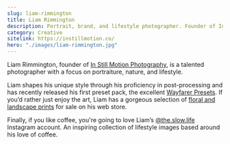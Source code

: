 ```yaml
---
slug: liam-rimmington
title: Liam Rimmington
description: Portrait, brand, and lifestyle photographer. Founder of In Still Motion Photography.
category: Creative
sitelink: https://instillmotion.co/
hero: "./images/liam-rimmington.jpg"
---
```

<p>Liam Rimmington, founder of <a href="https://instillmotion.co/">In Still Motion Photography</a>, is a talented photographer with a focus on portraiture, nature, and lifestyle.<br />

Liam shapes his unique style through his proficiency in post-processing and has recently released his first preset pack, the excellent <a href="https://www.instillmotion.co/presets">Wayfarer Presets</a>. If you’d rather just enjoy the art, Liam has a gorgeous selection of <a href="https://www.instillmotion.co/store">floral and landscape prints</a> for sale on his web store.
<br />

Finally, if you like coffee, you're going to love Liam’s <a href="https://www.instagram.com/the.slow.life/">@the.slow.life</a> Instagram account. An inspiring collection of lifestyle images based around his love of coffee.
</p>
